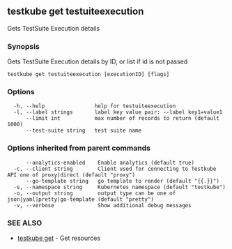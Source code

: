 ## testkube get testuiteexecution

Gets TestSuite Execution details

### Synopsis

Gets TestSuite Execution details by ID, or list if id is not passed

```
testkube get testuiteexecution [executionID] [flags]
```

### Options

```
  -h, --help                help for testuiteexecution
  -l, --label strings       label key value pair: --label key1=value1
      --limit int           max number of records to return (default 1000)
      --test-suite string   test suite name
```

### Options inherited from parent commands

```
      --analytics-enabled    Enable analytics (default true)
  -c, --client string        Client used for connecting to Testkube API one of proxy|direct (default "proxy")
      --go-template string   go template to render (default "{{.}}")
  -s, --namespace string     Kubernetes namespace (default "testkube")
  -o, --output string        output type can be one of json|yaml|pretty|go-template (default "pretty")
  -v, --verbose              Show additional debug messages
```

### SEE ALSO

* [testkube get](testkube_get.md)	 - Get resources

